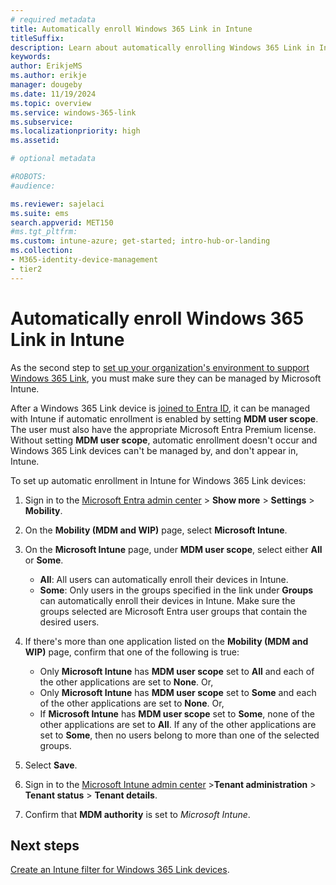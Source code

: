 ```yaml
---
# required metadata
title: Automatically enroll Windows 365 Link in Intune
titleSuffix:
description: Learn about automatically enrolling Windows 365 Link in Intune
keywords:
author: ErikjeMS 
ms.author: erikje
manager: dougeby
ms.date: 11/19/2024
ms.topic: overview
ms.service: windows-365-link
ms.subservice:
ms.localizationpriority: high
ms.assetid: 

# optional metadata

#ROBOTS:
#audience:

ms.reviewer: sajelaci
ms.suite: ems
search.appverid: MET150
#ms.tgt_pltfrm:
ms.custom: intune-azure; get-started; intro-hub-or-landing
ms.collection:
- M365-identity-device-management
- tier2
---
```


# Automatically enroll Windows 365 Link in Intune

As the second step to [set up your organization's environment to support Windows 365 Link](deployment-overview.md), you must make sure they can be managed by Microsoft Intune.

After a Windows 365 Link device is [joined to Entra ID](join-microsoft-entra.md), it can be managed with Intune if automatic enrollment is enabled by setting **MDM user scope**. The user must also have the appropriate Microsoft Entra Premium license. Without setting **MDM user scope**, automatic enrollment doesn't occur and Windows 365 Link devices can't be managed by, and don't appear in, Intune.

To set up automatic enrollment in Intune for Windows 365 Link devices:

1. Sign in to the [Microsoft Entra admin center](https://aad.portal.azure.com/) > **Show more** > **Settings** > **Mobility**.
2. On the **Mobility (MDM and WIP)** page, select **Microsoft Intune**.
3. On the **Microsoft Intune** page, under **MDM user scope**, select either **All** or **Some**.

   - **All**: All users can automatically enroll their devices in Intune.
   - **Some**: Only users in the groups specified in the link under **Groups** can automatically enroll their devices in Intune. Make sure the groups selected are Microsoft Entra user groups that contain the desired users.

4. If there's more than one application listed on the **Mobility (MDM and WIP)** page, confirm that one of the following is true:

    - Only **Microsoft Intune** has **MDM user scope** set to **All** and each of the other applications are set to **None**. Or,
    - Only **Microsoft Intune** has **MDM user scope** set to **Some** and each of the other applications are set to **None**. Or,
    - If **Microsoft Intune** has **MDM user scope** set to **Some**, none of the other applications are set to **All**. If any of the other applications are set to **Some**, then no users belong to more than one of the selected groups.

5. Select **Save**.
6. Sign in to the [Microsoft Intune admin center](https://go.microsoft.com/fwlink/?linkid=2109431) >**Tenant administration** > **Tenant status** > **Tenant details**.
7. Confirm that **MDM authority** is set to *Microsoft Intune*.

<!-- ########################## -->
## Next steps

[Create an Intune filter for Windows 365 Link devices](create-intune-filter.md).
